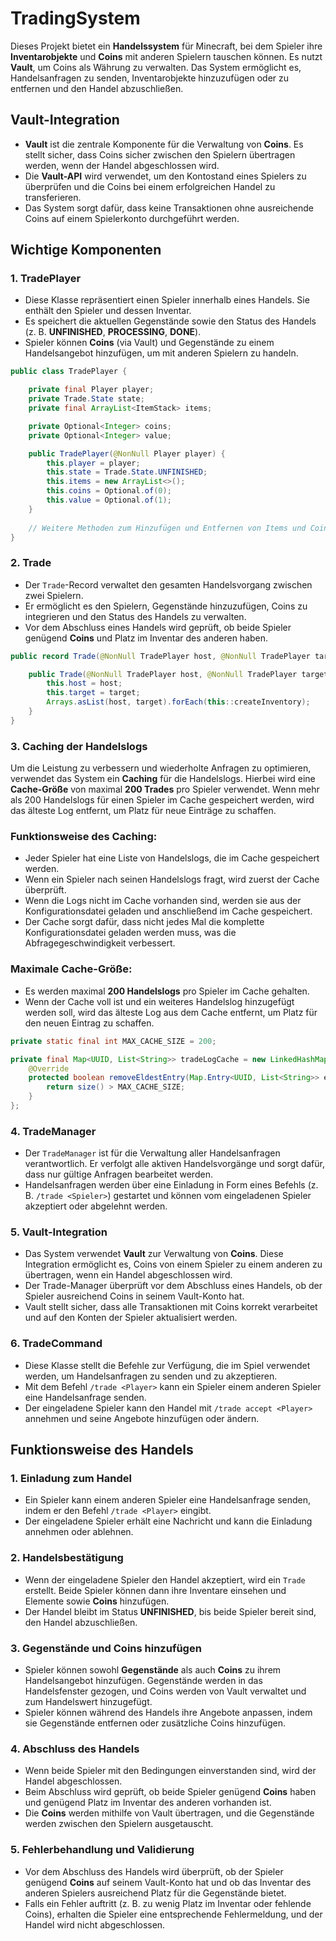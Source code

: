# TradingSystem

Dieses Projekt bietet ein **Handelssystem** für Minecraft, bei dem Spieler ihre **Inventarobjekte** und **Coins** mit anderen Spielern tauschen können. Es nutzt **Vault**, um Coins als Währung zu verwalten. Das System ermöglicht es, Handelsanfragen zu senden, Inventarobjekte hinzuzufügen oder zu entfernen und den Handel abzuschließen.

## Vault-Integration

- **Vault** ist die zentrale Komponente für die Verwaltung von **Coins**. Es stellt sicher, dass Coins sicher zwischen den Spielern übertragen werden, wenn der Handel abgeschlossen wird.
- Die **Vault-API** wird verwendet, um den Kontostand eines Spielers zu überprüfen und die Coins bei einem erfolgreichen Handel zu transferieren.
- Das System sorgt dafür, dass keine Transaktionen ohne ausreichende Coins auf einem Spielerkonto durchgeführt werden.

## Wichtige Komponenten

### 1. TradePlayer
- Diese Klasse repräsentiert einen Spieler innerhalb eines Handels. Sie enthält den Spieler und dessen Inventar.
- Es speichert die aktuellen Gegenstände sowie den Status des Handels (z. B. **UNFINISHED**, **PROCESSING**, **DONE**).
- Spieler können **Coins** (via Vault) und Gegenstände zu einem Handelsangebot hinzufügen, um mit anderen Spielern zu handeln.

```java
public class TradePlayer {

    private final Player player;
    private Trade.State state;
    private final ArrayList<ItemStack> items;

    private Optional<Integer> coins;
    private Optional<Integer> value;

    public TradePlayer(@NonNull Player player) {
        this.player = player;
        this.state = Trade.State.UNFINISHED;
        this.items = new ArrayList<>();
        this.coins = Optional.of(0);
        this.value = Optional.of(1);
    }
    
    // Weitere Methoden zum Hinzufügen und Entfernen von Items und Coins
}
```

### 2. Trade
- Der `Trade`-Record verwaltet den gesamten Handelsvorgang zwischen zwei Spielern.
- Er ermöglicht es den Spielern, Gegenstände hinzuzufügen, Coins zu integrieren und den Status des Handels zu verwalten.
- Vor dem Abschluss eines Handels wird geprüft, ob beide Spieler genügend **Coins** und Platz im Inventar des anderen haben.

  
```java
public record Trade(@NonNull TradePlayer host, @NonNull TradePlayer target) implements TradeActions {

    public Trade(@NonNull TradePlayer host, @NonNull TradePlayer target) {
        this.host = host;
        this.target = target;
        Arrays.asList(host, target).forEach(this::createInventory);
    }
}
```

### 3. Caching der Handelslogs

Um die Leistung zu verbessern und wiederholte Anfragen zu optimieren, verwendet das System ein **Caching** für die Handelslogs. Hierbei wird eine **Cache-Größe** von maximal **200 Trades** pro Spieler verwendet. Wenn mehr als 200 Handelslogs für einen Spieler im Cache gespeichert werden, wird das älteste Log entfernt, um Platz für neue Einträge zu schaffen.

### Funktionsweise des Caching:
- Jeder Spieler hat eine Liste von Handelslogs, die im Cache gespeichert werden.
- Wenn ein Spieler nach seinen Handelslogs fragt, wird zuerst der Cache überprüft.
- Wenn die Logs nicht im Cache vorhanden sind, werden sie aus der Konfigurationsdatei geladen und anschließend im Cache gespeichert.
- Der Cache sorgt dafür, dass nicht jedes Mal die komplette Konfigurationsdatei geladen werden muss, was die Abfragegeschwindigkeit verbessert.

### Maximale Cache-Größe:
- Es werden maximal **200 Handelslogs** pro Spieler im Cache gehalten.
- Wenn der Cache voll ist und ein weiteres Handelslog hinzugefügt werden soll, wird das älteste Log aus dem Cache entfernt, um Platz für den neuen Eintrag zu schaffen.

```java
private static final int MAX_CACHE_SIZE = 200;

private final Map<UUID, List<String>> tradeLogCache = new LinkedHashMap<>(MAX_CACHE_SIZE, 0.75f, true) {
    @Override
    protected boolean removeEldestEntry(Map.Entry<UUID, List<String>> eldest) {
        return size() > MAX_CACHE_SIZE;
    }
};
```

### 4. TradeManager
- Der `TradeManager` ist für die Verwaltung aller Handelsanfragen verantwortlich. Er verfolgt alle aktiven Handelsvorgänge und sorgt dafür, dass nur gültige Anfragen bearbeitet werden.
- Handelsanfragen werden über eine Einladung in Form eines Befehls (z. B. `/trade <Spieler>`) gestartet und können vom eingeladenen Spieler akzeptiert oder abgelehnt werden.

### 5. Vault-Integration
- Das System verwendet **Vault** zur Verwaltung von **Coins**. Diese Integration ermöglicht es, Coins von einem Spieler zu einem anderen zu übertragen, wenn ein Handel abgeschlossen wird.
- Der Trade-Manager überprüft vor dem Abschluss eines Handels, ob der Spieler ausreichend Coins in seinem Vault-Konto hat.
- Vault stellt sicher, dass alle Transaktionen mit Coins korrekt verarbeitet und auf den Konten der Spieler aktualisiert werden.

### 6. TradeCommand
- Diese Klasse stellt die Befehle zur Verfügung, die im Spiel verwendet werden, um Handelsanfragen zu senden und zu akzeptieren.
- Mit dem Befehl `/trade <Player>` kann ein Spieler einem anderen Spieler eine Handelsanfrage senden.
- Der eingeladene Spieler kann den Handel mit `/trade accept <Player>` annehmen und seine Angebote hinzufügen oder ändern.

## Funktionsweise des Handels

### 1. Einladung zum Handel
- Ein Spieler kann einem anderen Spieler eine Handelsanfrage senden, indem er den Befehl `/trade <Player>` eingibt.
- Der eingeladene Spieler erhält eine Nachricht und kann die Einladung annehmen oder ablehnen.

### 2. Handelsbestätigung
- Wenn der eingeladene Spieler den Handel akzeptiert, wird ein `Trade` erstellt. Beide Spieler können dann ihre Inventare einsehen und Elemente sowie **Coins** hinzufügen.
- Der Handel bleibt im Status **UNFINISHED**, bis beide Spieler bereit sind, den Handel abzuschließen.

### 3. Gegenstände und Coins hinzufügen
- Spieler können sowohl **Gegenstände** als auch **Coins** zu ihrem Handelsangebot hinzufügen. Gegenstände werden in das Handelsfenster gezogen, und Coins werden von Vault verwaltet und zum Handelswert hinzugefügt.
- Spieler können während des Handels ihre Angebote anpassen, indem sie Gegenstände entfernen oder zusätzliche Coins hinzufügen.

### 4. Abschluss des Handels
- Wenn beide Spieler mit den Bedingungen einverstanden sind, wird der Handel abgeschlossen.
- Beim Abschluss wird geprüft, ob beide Spieler genügend **Coins** haben und genügend Platz im Inventar des anderen vorhanden ist.
- Die **Coins** werden mithilfe von Vault übertragen, und die Gegenstände werden zwischen den Spielern ausgetauscht.

### 5. Fehlerbehandlung und Validierung
- Vor dem Abschluss des Handels wird überprüft, ob der Spieler genügend **Coins** auf seinem Vault-Konto hat und ob das Inventar des anderen Spielers ausreichend Platz für die Gegenstände bietet.
- Falls ein Fehler auftritt (z. B. zu wenig Platz im Inventar oder fehlende Coins), erhalten die Spieler eine entsprechende Fehlermeldung, und der Handel wird nicht abgeschlossen.
